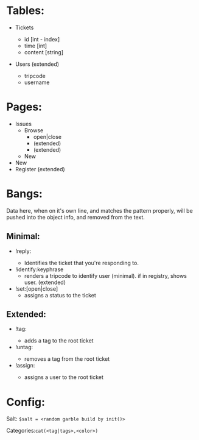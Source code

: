 Tables:
=======

* Tickets
  * id [int - index]
  * time [int]
  * content [string]

* Users (extended)
  * tripcode
  * username

Pages:
======

* Issues
  * Browse
    * open|close
    * <tag> (extended)
    * <assignee> (extended)
  * New
* New
* Register (extended)
  
Bangs:
=====

Data here, when on it's own line, and matches the pattern properly, will be pushed into the object info, and removed from the text.

Minimal:
--------

* !reply:<id>
  * Identifies the ticket that you're responding to.
* !identify:keyphrase
  * renders a tripcode to identify user (minimal). if in registry, shows user. (extended)
* !set:[open|close]
  * assigns a status to the ticket

Extended:
---------

* !tag:<tag name>
  * adds a tag to the root ticket
* !untag:<tag name>
  * removes a tag from the root ticket
* !assign:<registered username>
  * assigns a user to the root ticket

Config:
=======

Salt:
`$salt = <random garble build by init()>`

Categories:`cat(<tag|tags>,<color>)`
